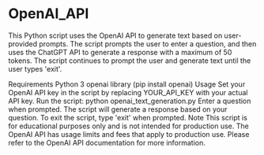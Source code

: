 # OpenAI_API
This Python script uses the OpenAI API to generate text based on user-provided prompts. The script prompts the user to enter a question, and then uses the ChatGPT API to generate a response with a maximum of 50 tokens. The script continues to prompt the user and generate text until the user types 'exit'.

Requirements
Python 3
openai library (pip install openai)
Usage
Set your OpenAI API key in the script by replacing YOUR_API_KEY with your actual API key.
Run the script: python openai_text_generation.py
Enter a question when prompted. The script will generate a response based on your question.
To exit the script, type 'exit' when prompted.
Note
This script is for educational purposes only and is not intended for production use. The OpenAI API has usage limits and fees that apply to production use. Please refer to the OpenAI API documentation for more information.
